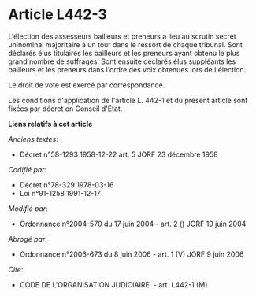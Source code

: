 # Article L442-3

L'élection des assesseurs bailleurs et preneurs a lieu au scrutin secret uninominal majoritaire à un tour dans le ressort de
chaque tribunal. Sont déclarés élus titulaires les bailleurs et les preneurs ayant obtenu le plus grand nombre de suffrages.
Sont ensuite déclarés élus suppléants les bailleurs et les preneurs dans l'ordre des voix obtenues lors de l'élection.

Le droit de vote est exercé par correspondance.

Les conditions d'application de l'article L. 442-1 et du présent article sont fixées par décret en Conseil d'Etat.

**Liens relatifs à cet article**

_Anciens textes_:

  - Décret n°58-1293 1958-12-22 art. 5 JORF 23 décembre 1958

_Codifié par_:

  - Décret n°78-329 1978-03-16
  - Loi n°91-1258 1991-12-17

_Modifié par_:

  - Ordonnance n°2004-570 du 17 juin 2004 - art. 2 () JORF 19 juin 2004

_Abrogé par_:

  - Ordonnance n°2006-673 du 8 juin 2006 - art. 1 (V) JORF 9 juin 2006

_Cite_:

  - CODE DE L'ORGANISATION JUDICIAIRE. - art. L442-1 (M)
